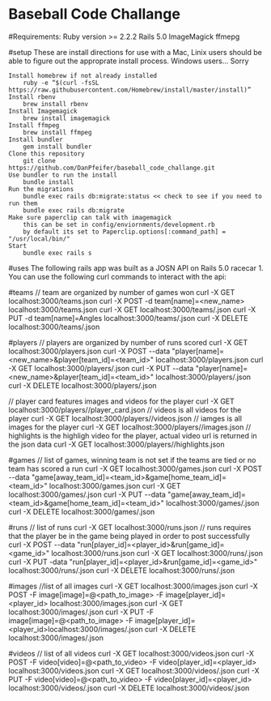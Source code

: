 # Baseball Code Challange 

#Requirements:
	Ruby version >= 2.2.2 
	Rails 5.0
	ImageMagick
	ffmepg

#setup 
	These are install directions for use with a Mac, Linix users should be able to figure out the approprate install process. Windows users... Sorry

	Install homebrew if not already installed
		ruby -e “$(curl -fsSL https://raw.githubusercontent.com/Homebrew/install/master/install)”
	Install rbenv 
		brew install rbenv
	Install Imagemagick
		brew install imagemagick
	Install ffmpeg
		brew install ffmpeg
	Install bundler
		gem install bundler
	Clone this repository 
		git clone https://github.com/DanPfeifer/baseball_code_challange.git
	Use bundler to run the install 
		bundle install
	Run the migrations
		bundle exec rails db:migrate:status << check to see if you need to run them
		bundle exec rails db:migrate
	Make sure paperclip can talk with imagemagick
		this can be set in config/enviornments/development.rb 
		by default its set to Paperclip.options[:command_path] = "/usr/local/bin/"
	Start	
		bundle exec rails s

#uses
	The following rails app was built as a JOSN API on Rails 5.0 racecar 1.  You can use the following curl commands to interact with the api:


#teams
// team are organized by number of games won
curl -X GET localhost:3000/teams.json
curl -X POST -d team[name]=<new_name> localhost:3000/teams.json
curl -X GET localhost:3000/teams/<id>.json
curl -X PUT -d team[name]=Angles localhost:3000/teams/<id>.json
curl -X DELETE localhost:3000/teams/<id>.json

#players
// players are organized by number of runs scored 
curl -X GET localhost:3000/players.json
curl -X POST --data "player[name]=<new_name>&player[team_id]=<team_id>" localhost:3000/players.json
curl -X GET localhost:3000/players/<id>.json
curl -X PUT --data "player[name]=<new_name>&player[team_id]=<team_id>" localhost:3000/players/<id>.json
curl -X DELETE localhost:3000/players/<id>.json

// player card features images and videos for the player 
curl -X GET localhost:3000/players/<id>/player_card.json
// videos is all videos for the player
curl -X GET localhost:3000/players/<id>/videos.json
// iamges is all images for the player
curl -X GET localhost:3000/players/<id>/images.json
// highlights is the highligh video for the player, actual video url is returned in the json data
curl -X GET localhost:3000/players/<id>/highlights.json

#games
// list of games, winning team is not set if the teams are tied or no team has scored a run
curl -X GET localhost:3000/games.json
curl -X POST --data "game[away_team_id]=<team_id>&game[home_team_id]=<team_id>" localhost:3000/games.json
curl -X GET localhost:3000/games/<id>.json
curl -X PUT --data "game[away_team_id]=<team_id>&game[home_team_id]=<team_id>" localhost:3000/games/<id>.json
curl -X DELETE localhost:3000/games/<id>.json

#runs
// list of runs 
curl -X GET localhost:3000/runs.json
// runs requires that the player be in the game being played in order to post successfully
curl -X POST --data "run[player_id]=<player_id>&run[game_id]=<game_id>" localhost:3000/runs.json
curl -X GET localhost:3000/runs/<id>.json
curl -X PUT -data "run[player_id]=<player_id>&run[game_id]=<game_id>" localhost:3000/runs/<id>.json
curl -X DELETE localhost:3000/runs/<id>.json

#images
//list of all images
curl -X GET localhost:3000/images.json
curl -X POST -F image[image]=@<path_to_image> -F image[player_id]=<player_id> localhost:3000/images.json
curl -X GET localhost:3000/images/<id>.json
curl -X PUT -F image[image]=@<path_to_image> -F image[player_id]=<player_id>localhost:3000/images/<id>.json
curl -X DELETE localhost:3000/images/<id>.json


#videos
// list of all videos
curl -X GET localhost:3000/videos.json
curl -X POST -F video[video]=@<path_to_video> -F video[player_id]=<player_id> localhost:3000/videos.json
curl -X GET localhost:3000/videos/<id>.json
curl -X PUT -F video[video]=@<path_to_video> -F video[player_id]=<player_id> localhost:3000/videos/<id>.json
curl -X DELETE localhost:3000/videos/<id>.json

